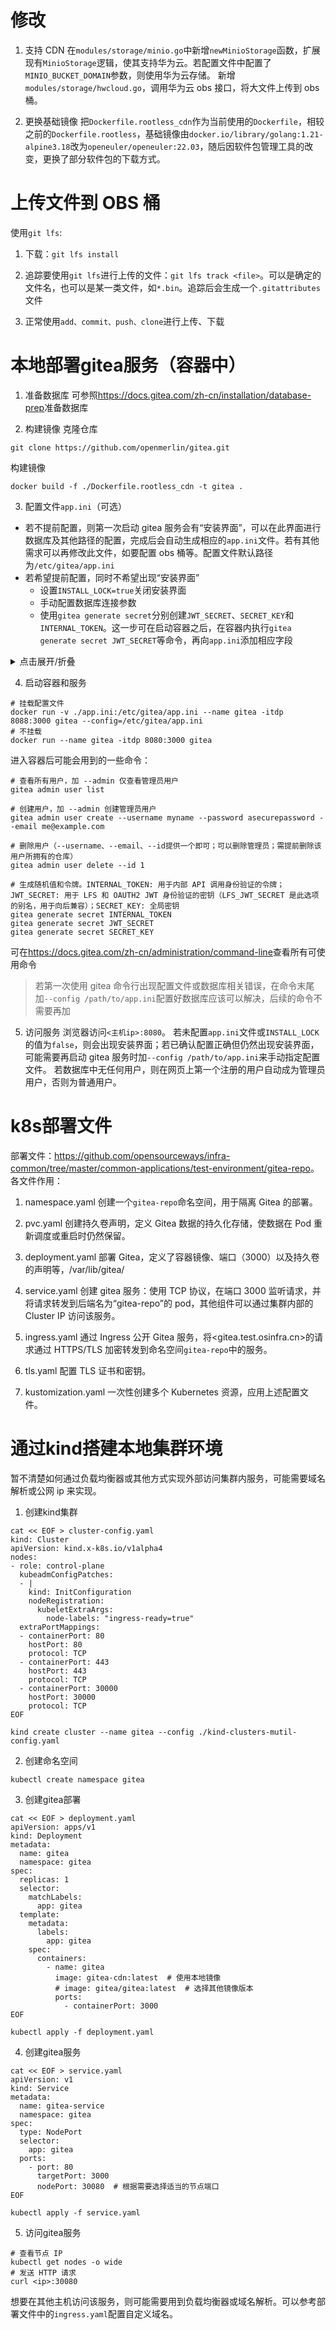 ﻿# 修改

1. 支持 CDN
在`modules/storage/minio.go`中新增`newMinioStorage`函数，扩展现有`MinioStorage`逻辑，使其支持华为云。若配置文件中配置了`MINIO_BUCKET_DOMAIN`参数，则使用华为云存储。
新增`modules/storage/hwcloud.go`，调用华为云 obs 接口，将大文件上传到 obs 桶。

2. 更换基础镜像
把`Dockerfile.rootless_cdn`作为当前使用的`Dockerfile`，相较之前的`Dockerfile.rootless`，基础镜像由`docker.io/library/golang:1.21-alpine3.18`改为`openeuler/openeuler:22.03`，随后因软件包管理工具的改变，更换了部分软件包的下载方式。

# 上传文件到 OBS 桶

使用`git lfs`:
1. 下载：`git lfs install`

2. 追踪要使用`git lfs`进行上传的文件：`git lfs track <file>`。可以是确定的文件名，也可以是某一类文件，如`*.bin`。追踪后会生成一个`.gitattributes`文件

3. 正常使用`add、commit、push、clone`进行上传、下载

# 本地部署gitea服务（容器中）

1. 准备数据库
可参照<https://docs.gitea.com/zh-cn/installation/database-prep>准备数据库

2. 构建镜像
克隆仓库
```
git clone https://github.com/openmerlin/gitea.git
```
构建镜像
```
docker build -f ./Dockerfile.rootless_cdn -t gitea . 
```

3. 配置文件`app.ini`（可选）
+ 若不提前配置，则第一次启动 gitea 服务会有“安装界面”，可以在此界面进行数据库及其他路径的配置，完成后会自动生成相应的`app.ini`文件。若有其他需求可以再修改此文件，如要配置 obs 桶等。配置文件默认路径为`/etc/gitea/app.ini`
+ 若希望提前配置，同时不希望出现“安装界面”
  + 设置`INSTALL_LOCK=true`关闭安装界面
  + 手动配置数据库连接参数
  + 使用`gitea generate secret`分别创建`JWT_SECRET`、`SECRET_KEY`和`INTERNAL_TOKEN`。这一步可在启动容器之后，在容器内执行`gitea generate secret JWT_SECRET`等命令，再向`app.ini`添加相应字段


<details>
<summary>点击展开/折叠</summary>

APP_NAME = Gitea: Git with a cup of tea\
RUN_USER = git\
RUN_MODE = prod\
WORK_PATH = /var/lib/gitea

[repository]\
ROOT = /var/lib/gitea/git/repositories

[repository.local]\
LOCAL_COPY_PATH = /tmp/gitea/local-repo

[repository.upload]
TEMP_PATH = /tmp/gitea/uploads

[server]\
APP_DATA_PATH = /var/lib/gitea/data\
SSH_DOMAIN = %(DOMAIN)s\
HTTP_PORT = 3000\
ROOT_URL =%(PROTOCOL)s://%(DOMAIN)s:%(HTTP_PORT)s/\
DISABLE_SSH = false\
; In rootless gitea container only internal ssh server is supported\
START_SSH_SERVER = true\
SSH_PORT = 2222\
SSH_LISTEN_PORT = 2222\
BUILTIN_SSH_SERVER_USER = git\
LFS_START_SERVER = false\
DOMAIN = localhost\
OFFLINE_MODE = false

[attachment]\
PATH = /var/lib/gitea/data/attachments

[database]\
PATH = /var/lib/gitea/data/gitea.db\
DB_TYPE = mysql\
HOST = \
NAME = \
USER = \
PASSWD = \
SSL_MODE = disable\
LOG_SQL = false

[session]\
PROVIDER_CONFIG = /var/lib/gitea/data/sessions\
PROVIDER = file

[picture]\
AVATAR_UPLOAD_PATH = /var/lib/gitea/data/avatars\
REPOSITORY_AVATAR_UPLOAD_PATH = /var/lib/gitea/data/repo-avatars

[log]\
ROOT_PATH = /var/lib/gitea/data/log\
MODE = console\
LEVEL = info

[security]\
INSTALL_LOCK = true\
SECRET_KEY = \
REVERSE_PROXY_LIMIT = 1\
REVERSE_PROXY_TRUSTED_PROXIES = *\
INTERNAL_TOKEN = \
PASSWORD_HASH_ALGO = pbkdf2

[service]\
DISABLE_REGISTRATION = false\
REQUIRE_SIGNIN_VIEW = false\
REGISTER_EMAIL_CONFIRM = false\
ENABLE_NOTIFY_MAIL = false\
ALLOW_ONLY_EXTERNAL_REGISTRATION = false\
ENABLE_CAPTCHA = false\
DEFAULT_KEEP_EMAIL_PRIVATE = false\
DEFAULT_ALLOW_CREATE_ORGANIZATION = true\
DEFAULT_ENABLE_TIMETRACKING = true\
NO_REPLY_ADDRESS = noreply.localhost

[lfs]\
PATH = /var/lib/gitea/git/lfs

[mailer]\
ENABLED = false

[openid]\
ENABLE_OPENID_SIGNIN = true\
ENABLE_OPENID_SIGNUP = true

[cron.update_checker]\
ENABLED = false

[repository.pull-request]\
DEFAULT_MERGE_STYLE = merge

[repository.signing]\
DEFAULT_TRUST_MODEL = committer

[oauth2]\
JWT_SECRET = 

</details>


4. 启动容器和服务
```
# 挂载配置文件
docker run -v ./app.ini:/etc/gitea/app.ini --name gitea -itdp 8088:3000 gitea --config=/etc/gitea/app.ini
# 不挂载
docker run --name gitea -itdp 8080:3000 gitea
```
进入容器后可能会用到的一些命令：
```
# 查看所有用户，加 --admin 仅查看管理员用户
gitea admin user list

# 创建用户，加 --admin 创建管理员用户
gitea admin user create --username myname --password asecurepassword --email me@example.com

# 删除用户（--username、--email、--id提供一个即可；可以删除管理员；需提前删除该用户所拥有的仓库）
gitea admin user delete --id 1

# 生成随机值和令牌。INTERNAL_TOKEN: 用于内部 API 调用身份验证的令牌；JWT_SECRET: 用于 LFS 和 OAUTH2 JWT 身份验证的密钥（LFS_JWT_SECRET 是此选项的别名，用于向后兼容）；SECRET_KEY: 全局密钥
gitea generate secret INTERNAL_TOKEN
gitea generate secret JWT_SECRET
gitea generate secret SECRET_KEY
```
可在<https://docs.gitea.com/zh-cn/administration/command-line>查看所有可使用命令
> 若第一次使用 gitea 命令行出现配置文件或数据库相关错误，在命令末尾加`--config /path/to/app.ini`配置好数据库应该可以解决，后续的命令不需要再加

5. 访问服务
浏览器访问`<主机ip>:8080`。
若未配置`app.ini`文件或`INSTALL_LOCK`的值为`false`，则会出现安装界面；若已确认配置正确但仍然出现安装界面，可能需要再启动 gitea 服务时加`--config /path/to/app.ini`来手动指定配置文件。
若数据库中无任何用户，则在网页上第一个注册的用户自动成为管理员用户，否则为普通用户。


# k8s部署文件

部署文件：<https://github.com/opensourceways/infra-common/tree/master/common-applications/test-environment/gitea-repo>。各文件作用：
1. namespace.yaml
创建一个`gitea-repo`命名空间，用于隔离 Gitea 的部署。

2. pvc.yaml
创建持久卷声明，定义 Gitea 数据的持久化存储，使数据在 Pod 重新调度或重启时仍然保留。

3. deployment.yaml
部署 Gitea，定义了容器镜像、端口（3000）以及持久卷的声明等，/var/lib/gitea/

4. service.yaml
创建 gitea 服务：使用 TCP 协议，在端口 3000 监听请求，并将请求转发到后端名为“gitea-repo”的 pod，其他组件可以通过集群内部的 Cluster IP 访问该服务。

5. ingress.yaml
通过 Ingress 公开 Gitea 服务，将<gitea.test.osinfra.cn>的请求通过 HTTPS/TLS 加密转发到命名空间`gitea-repo`中的服务。

6. tls.yaml
配置 TLS 证书和密钥。

7. kustomization.yaml
一次性创建多个 Kubernetes 资源，应用上述配置文件。

# 通过kind搭建本地集群环境

暂不清楚如何通过负载均衡器或其他方式实现外部访问集群内服务，可能需要域名解析或公网 ip 来实现。
1. 创建kind集群
```
cat << EOF > cluster-config.yaml
kind: Cluster
apiVersion: kind.x-k8s.io/v1alpha4
nodes:
- role: control-plane
  kubeadmConfigPatches:
  - |
    kind: InitConfiguration
    nodeRegistration:
      kubeletExtraArgs:
        node-labels: "ingress-ready=true"
  extraPortMappings:
  - containerPort: 80
    hostPort: 80
    protocol: TCP
  - containerPort: 443
    hostPort: 443
    protocol: TCP
  - containerPort: 30000
    hostPort: 30000
    protocol: TCP
EOF

kind create cluster --name gitea --config ./kind-clusters-mutil-config.yaml
```

2. 创建命名空间
```
kubectl create namespace gitea
```

3. 创建gitea部署
```
cat << EOF > deployment.yaml
apiVersion: apps/v1
kind: Deployment
metadata:
  name: gitea
  namespace: gitea
spec:
  replicas: 1
  selector:
    matchLabels:
      app: gitea
  template:
    metadata:
      labels:
        app: gitea
    spec:
      containers:
        - name: gitea
          image: gitea-cdn:latest  # 使用本地镜像
          # image: gitea/gitea:latest  # 选择其他镜像版本
          ports:
            - containerPort: 3000
EOF

kubectl apply -f deployment.yaml
```

4. 创建gitea服务
```
cat << EOF > service.yaml
apiVersion: v1
kind: Service
metadata:
  name: gitea-service
  namespace: gitea
spec:
  type: NodePort
  selector:
    app: gitea
  ports:
    - port: 80
      targetPort: 3000
      nodePort: 30080  # 根据需要选择适当的节点端口
EOF

kubectl apply -f service.yaml
```

5. 访问gitea服务
```
# 查看节点 IP
kubectl get nodes -o wide
# 发送 HTTP 请求
curl <ip>:30080
```
想要在其他主机访问该服务，则可能需要用到负载均衡器或域名解析。可以参考部署文件中的`ingress.yaml`配置自定义域名。
